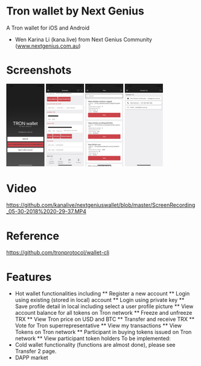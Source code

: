 # Tron wallet by Next Genius 
A Tron wallet for iOS and Android
- Wen Karina Li (kana.live) from Next Genius Community (www.nextgenius.com.au)
# Screenshots
<img width="20%" height="20%" src="https://github.com/kanalive/nextgeniuswallet/blob/master/IMG_2680.PNG"></img>
<img width="20%" height="20%" src="https://github.com/kanalive/nextgeniuswallet/blob/master/IMG_2683.PNG"></img>
<img width="20%" height="20%" src="https://github.com/kanalive/nextgeniuswallet/blob/master/IMG_2685.PNG"></img>
<img width="20%" height="20%" src="https://github.com/kanalive/nextgeniuswallet/blob/master/IMG_2689.PNG"></img>

# Video
https://github.com/kanalive/nextgeniuswallet/blob/master/ScreenRecording_05-30-2018%2020-29-37.MP4

# Reference
<a href="https://github.com/tronprotocol/wallet-cli">https://github.com/tronprotocol/wallet-cli</a>

# Features
*	Hot wallet functionalities including
**	Register a new account
**	Login using existing (stored in local) account
**	Login using private key
**	Save profile detail in local including select a user profile picture
**	View account balance for all tokens on Tron network
**	Freeze and unfreeze TRX
**	View Tron price on USD and BTC
**	Transfer and receive TRX
**	Vote for Tron superrepresentative 
**	View my transactions
**	View Tokens on Tron network
**	Participant in buying tokens issued on Tron network
**	View participant token holders 
To be implemented:
*	Cold wallet functionality (functions are almost done), please see Transfer 2 page.
*	DAPP market
